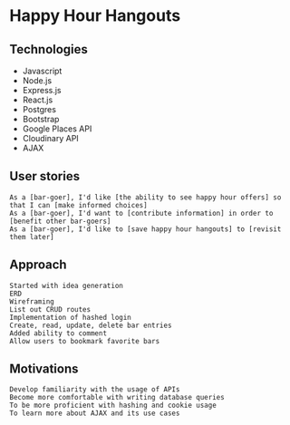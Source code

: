 # Happy Hour Hangouts

## Technologies
- Javascript
- Node.js
- Express.js
- React.js
- Postgres
- Bootstrap
- Google Places API
- Cloudinary API
- AJAX

## User stories
    As a [bar-goer], I'd like [the ability to see happy hour offers] so that I can [make informed choices]
    As a [bar-goer], I'd want to [contribute information] in order to [benefit other bar-goers]
    As a [bar-goer], I'd like to [save happy hour hangouts] to [revisit them later]

## Approach
    Started with idea generation
    ERD
    Wireframing
    List out CRUD routes
    Implementation of hashed login
    Create, read, update, delete bar entries
    Added ability to comment
    Allow users to bookmark favorite bars

## Motivations
    Develop familiarity with the usage of APIs
    Become more comfortable with writing database queries
    To be more proficient with hashing and cookie usage
    To learn more about AJAX and its use cases



